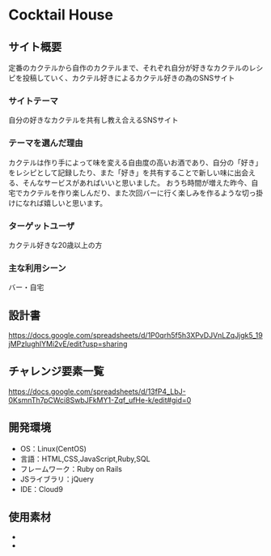 # Cocktail House

## サイト概要
定番のカクテルから自作のカクテルまで、それぞれ自分が好きなカクテルのレシピを投稿していく、カクテル好きによるカクテル好きの為のSNSサイト

### サイトテーマ
自分の好きなカクテルを共有し教え合えるSNSサイト

### テーマを選んだ理由
カクテルは作り手によって味を変える自由度の高いお酒であり、自分の「好き」をレシピとして記録したり、また「好き」を共有することで新しい味に出会える、そんなサービスがあればいいと思いました。
おうち時間が増えた昨今、自宅でカクテルを作り楽しんだり、また次回バーに行く楽しみを作るような切っ掛けになれば嬉しいと思います。

### ターゲットユーザ
カクテル好きな20歳以上の方

### 主な利用シーン
バー・自宅

## 設計書
https://docs.google.com/spreadsheets/d/1P0qrh5f5h3XPvDJVnLZqJjgk5_19jMPzlughIYMi2vE/edit?usp=sharing

## チャレンジ要素一覧
https://docs.google.com/spreadsheets/d/13fP4_LbJ-0KsmnTh7pCWci8SwbJFkMY1-Zqf_ufHe-k/edit#gid=0

## 開発環境
- OS：Linux(CentOS)
- 言語：HTML,CSS,JavaScript,Ruby,SQL
- フレームワーク：Ruby on Rails
- JSライブラリ：jQuery
- IDE：Cloud9

## 使用素材
- 
- 
